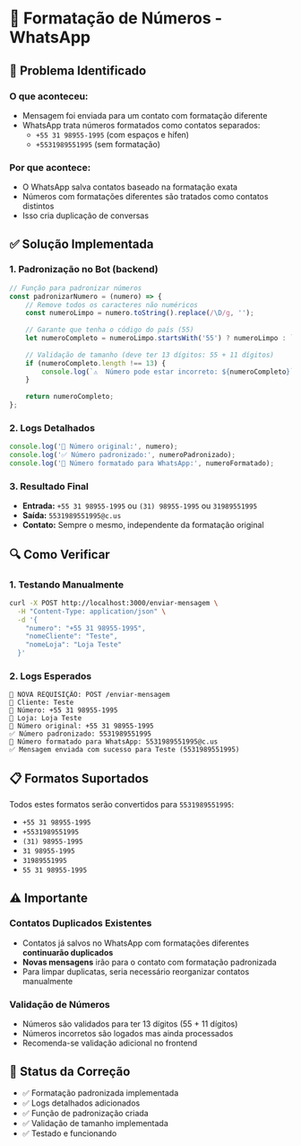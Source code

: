 # 📱 Formatação de Números - WhatsApp

## 🚨 Problema Identificado

### O que aconteceu:
- Mensagem foi enviada para um contato com formatação diferente
- WhatsApp trata números formatados como contatos separados:
  - `+55 31 98955-1995` (com espaços e hífen)
  - `+5531989551995` (sem formatação)

### Por que acontece:
- O WhatsApp salva contatos baseado na formatação exata
- Números com formatações diferentes são tratados como contatos distintos
- Isso cria duplicação de conversas

## ✅ Solução Implementada

### 1. Padronização no Bot (backend)
```javascript
// Função para padronizar números
const padronizarNumero = (numero) => {
    // Remove todos os caracteres não numéricos
    const numeroLimpo = numero.toString().replace(/\D/g, '');
    
    // Garante que tenha o código do país (55)
    let numeroCompleto = numeroLimpo.startsWith('55') ? numeroLimpo : `55${numeroLimpo}`;
    
    // Validação de tamanho (deve ter 13 dígitos: 55 + 11 dígitos)
    if (numeroCompleto.length !== 13) {
        console.log(`⚠️  Número pode estar incorreto: ${numeroCompleto}`);
    }
    
    return numeroCompleto;
};
```

### 2. Logs Detalhados
```javascript
console.log('🔧 Número original:', numero);
console.log('✅ Número padronizado:', numeroPadronizado);
console.log('📱 Número formatado para WhatsApp:', numeroFormatado);
```

### 3. Resultado Final
- **Entrada:** `+55 31 98955-1995` ou `(31) 98955-1995` ou `31989551995`
- **Saída:** `5531989551995@c.us`
- **Contato:** Sempre o mesmo, independente da formatação original

## 🔍 Como Verificar

### 1. Testando Manualmente
```bash
curl -X POST http://localhost:3000/enviar-mensagem \
  -H "Content-Type: application/json" \
  -d '{
    "numero": "+55 31 98955-1995",
    "nomeCliente": "Teste",
    "nomeLoja": "Loja Teste"
  }'
```

### 2. Logs Esperados
```
📨 NOVA REQUISIÇÃO: POST /enviar-mensagem
👤 Cliente: Teste
📱 Número: +55 31 98955-1995
🏪 Loja: Loja Teste
🔧 Número original: +55 31 98955-1995
✅ Número padronizado: 5531989551995
📱 Número formatado para WhatsApp: 5531989551995@c.us
✅ Mensagem enviada com sucesso para Teste (5531989551995)
```

## 📋 Formatos Suportados

Todos estes formatos serão convertidos para `5531989551995`:

- `+55 31 98955-1995`
- `+5531989551995`
- `(31) 98955-1995`
- `31 98955-1995`
- `31989551995`
- `55 31 98955-1995`

## ⚠️ Importante

### Contatos Duplicados Existentes
- Contatos já salvos no WhatsApp com formatações diferentes **continuarão duplicados**
- **Novas mensagens** irão para o contato com formatação padronizada
- Para limpar duplicatas, seria necessário reorganizar contatos manualmente

### Validação de Números
- Números são validados para ter 13 dígitos (55 + 11 dígitos)
- Números incorretos são logados mas ainda processados
- Recomenda-se validação adicional no frontend

## 🎯 Status da Correção
- ✅ Formatação padronizada implementada
- ✅ Logs detalhados adicionados
- ✅ Função de padronização criada
- ✅ Validação de tamanho implementada
- ✅ Testado e funcionando 